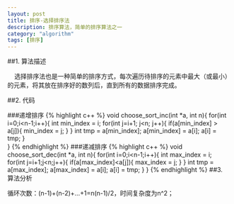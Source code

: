 ```yaml
---
layout: post
title: 排序-选择排序法
description: 排序算法，简单的排序算法之一
category: "algorithm"
tags: [排序]
---
```


##1. 算法描述

&nbsp;&nbsp;&nbsp;&nbsp;选择排序法也是一种简单的排序方式，每次遍历待排序的元素中最大（或最小）的元素，将其放在排序好的数列后，直到所有的数据排序完成。

##2. 代码

###递增排序
{% highlight c++ %}
void choose_sort_inc(int *a, int n){
	for(int i=0;i<n-1;i++){
		int min_index = i;
		for(int j=i+1; j<n; j++){
			if(a[min_index] > a[j]){
				min_index = j;
			}
		}
		int tmp = a[min_index];
		a[min_index] = a[i];
		a[i] = tmp;
	}	
}
{% endhighlight %}
###递减排序
{% highlight c++ %}
void choose_sort_dec(int *a, int n){
	for(int i=0;i<n-1;i++){
		int max_index = i;
		for(int j=i+1;j<n;j++){
			if(a[max_index]<a[j]){
				max_index = j;
			}
		}
		int tmp = a[max_index];
		a[max_index] = a[i];
		a[i] = tmp; 
	}
}
{% endhighlight %}
##3. 算法分析

循环次数：(n-1)+(n-2)+...+1=n(n-1)/2，时间复杂度为n^2；
